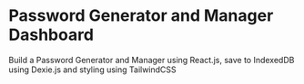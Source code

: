 # Password Generator and Manager Dashboard

Build a Password Generator and Manager using React.js, save to IndexedDB using Dexie.js and styling using TailwindCSS
